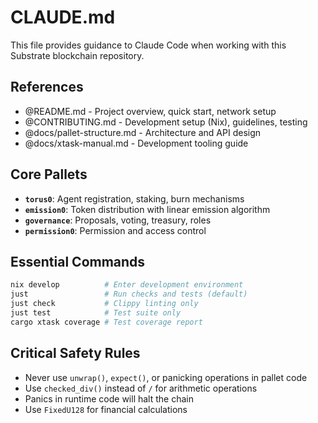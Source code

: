 # CLAUDE.md

This file provides guidance to Claude Code when working with this Substrate blockchain repository.

## References

- @README.md - Project overview, quick start, network setup
- @CONTRIBUTING.md - Development setup (Nix), guidelines, testing
- @docs/pallet-structure.md - Architecture and API design
- @docs/xtask-manual.md - Development tooling guide

## Core Pallets

- **`torus0`**: Agent registration, staking, burn mechanisms
- **`emission0`**: Token distribution with linear emission algorithm  
- **`governance`**: Proposals, voting, treasury, roles
- **`permission0`**: Permission and access control

## Essential Commands

```sh
nix develop          # Enter development environment
just                 # Run checks and tests (default)
just check           # Clippy linting only
just test            # Test suite only
cargo xtask coverage # Test coverage report
```

## Critical Safety Rules

- Never use `unwrap()`, `expect()`, or panicking operations in pallet code
- Use `checked_div()` instead of `/` for arithmetic operations  
- Panics in runtime code will halt the chain
- Use `FixedU128` for financial calculations

